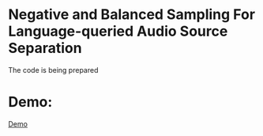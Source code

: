 # Negative and Balanced Sampling For Language-queried Audio Source Separation
The code is being prepared
# Demo:
[Demo](https://tucothien.github.io/LASS-NBS/demo/)
